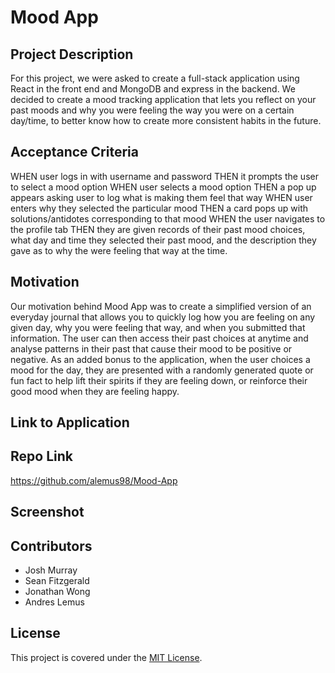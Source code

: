 # Mood App
## Project Description
For this project, we were asked to create a full-stack application using React in the front end and MongoDB and express in the backend. We decided to create a mood tracking application that lets you reflect on your past moods and why you were feeling the way you were on a certain day/time, to better know how to create more consistent habits in the future. 
## Acceptance Criteria
WHEN user logs in with username and password
THEN it prompts the user to select a mood option
WHEN user selects a mood option
THEN a pop up appears asking user to log what is making them feel that way
WHEN user enters why they selected the particular mood
THEN a card pops up with solutions/antidotes corresponding to that mood
WHEN the user navigates to the profile tab
THEN they are given records of their past mood choices, what day and time they selected their past mood, and the description they gave as to why the were feeling that way at the time.
## Motivation
Our motivation behind Mood App was to create a simplified version of an everyday journal that allows you to quickly log how you are feeling on any given day, why you were feeling that way, and when you submitted that information. The user can then access their past choices at anytime and analyse patterns in their past that cause their mood to be positive or negative. As an added bonus to the application, when the user choices a mood for the day, they are presented with a randomly generated quote or fun fact to help lift their spirits if they are feeling down, or reinforce their good mood when they are feeling happy. 
## Link to Application
<!-- insert link here -->
## Repo Link
https://github.com/alemus98/Mood-App
## Screenshot
<!-- ![screenshot](insert screenshot here) -->
## Contributors
* Josh Murray
* Sean Fitzgerald
* Jonathan Wong
* Andres Lemus
## License
This project is covered under the [MIT License](https://opensource.org/licenses/MIT).
